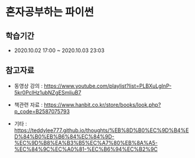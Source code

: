# 혼자공부하는 파이썬

## 학습기간 

* 2020.10.02 17:00 ~ 2020.10.03 23:03

## 참고자료

* 동영상 강의 : https://www.youtube.com/playlist?list=PLBXuLgInP-5kr0PclHz1ubNZgESmliuB7

* 책관련 자료 : https://www.hanbit.co.kr/store/books/look.php?p_code=B2587075793

* 기타 : https://teddylee777.github.io/thoughts/%EB%8D%B0%EC%9D%B4%ED%84%B0%EB%B6%84%EC%84%9D-%EC%9D%B8%EA%B3%B5%EC%A7%80%EB%8A%A5-%EC%84%9C%EC%A0%81-%EC%B6%94%EC%B2%9C
